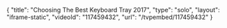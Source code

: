 {
    "title": "Choosing The Best  Keyboard Tray 2017",
    "type": "solo",
    "layout": "iframe-static",
    "videoId": "117459432",
    "url": "\/tvpembed\/117459432"
}